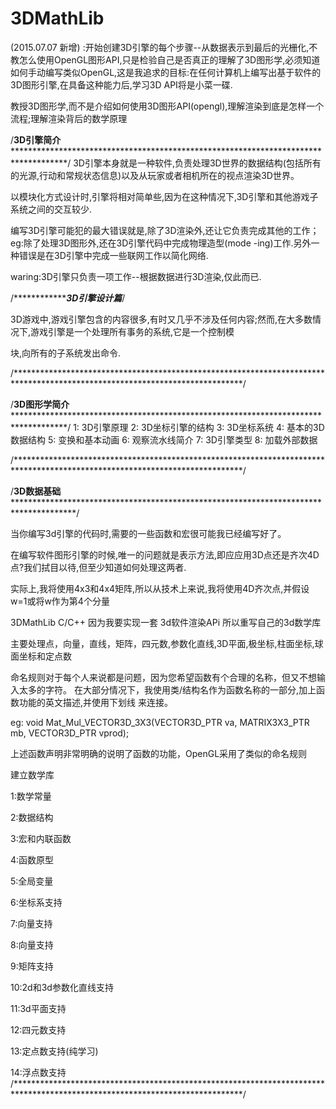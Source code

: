 # 3DMathLib


(2015.07.07 新增) :开始创建3D引擎的每个步骤--从数据表示到最后的光栅化,不教怎么使用OpenGL图形API,只是检验自己是否真正的理解了3D图形学,必须知道如何手动编写类似OpenGL,这是我追求的目标:在任何计算机上编写出基于软件的3D图形引擎,在具备这种能力后,学习3D API将是小菜一碟.

教授3D图形学,而不是介绍如何使用3D图形API(opengl),理解渲染到底是怎样一个流程;理解渲染背后的数学原理

/**************3D引擎简介**************************************************************************************************/
   3D引擎本身就是一种软件,负责处理3D世界的数据结构(包括所有的光源,行动和常规状态信息)以及从玩家或者相机所在的视点渲染3D世界。
 
   以模块化方式设计时,引擎将相对简单些,因为在这种情况下,3D引擎和其他游戏子系统之间的交互较少.
   
   编写3D引擎可能犯的最大错误就是,除了3D渲染外,还让它负责完成其他的工作；eg:除了处理3D图形外,还在3D引擎代码中完成物理造型(mode
   -ing)工作.另外一种错误是在3D引擎中完成一些联网工作以简化网络.
   
   waring:3D引擎只负责一项工作--根据数据进行3D渲染,仅此而已.
   
  /*******************3D引擎设计篇*******/
   
  3D游戏中,游戏引擎包含的内容很多,有时又几乎不涉及任何内容;然而,在大多数情况下,游戏引擎是一个处理所有事务的系统,它是一个控制模
  
  块,向所有的子系统发出命令.  




/****************************************************************************************************************************/


/**************3D图形学简介**************************************************************************************************/
1: 3D引擎原理
2: 3D坐标引擎的结构
3: 3D坐标系统
4: 基本的3D数据结构
5: 变换和基本动画
6: 观察流水线简介
7: 3D引擎类型
8: 加载外部数据

/****************************************************************************************************************************/




/**************3D数据基础****************************************************************************************************/

当你编写3d引擎的代码时,需要的一些函数和宏很可能我已经编写好了。

在编写软件图形引擎的时候,唯一的问题就是表示方法,即应应用3D点还是齐次4D点?我们拭目以待,但至少知道如何处理这两者.

实际上,我将使用4x3和4x4矩阵,所以从技术上来说,我将使用4D齐次点,并假设w=1或将w作为第4个分量



3DMathLib  C/C++ 因为我要实现一套  3d软件渲染APi 所以重写自己的3d数学库

主要处理点，向量，直线，矩阵，四元数,参数化直线,3D平面,极坐标,柱面坐标,球面坐标和定点数

命名规则对于每个人来说都是问题，因为您希望函数有个合理的名称，但又不想输入太多的字符。
在大部分情况下，我使用类/结构名作为函数名称的一部分,加上函数功能的英文描述,并使用下划线
来连接。

eg: void Mat_Mul_VECTOR3D_3X3(VECTOR3D_PTR va,
                              MATRIX3X3_PTR mb,
                              VECTOR3D_PTR vprod);

上述函数声明非常明确的说明了函数的功能，OpenGL采用了类似的命名规则

建立数学库

1:数学常量

2:数据结构

3:宏和内联函数

4:函数原型

5:全局变量

6:坐标系支持

7:向量支持

8:向量支持

9:矩阵支持

10:2d和3d参数化直线支持

11:3d平面支持

12:四元数支持

13:定点数支持(纯学习)

14:浮点数支持
/****************************************************************************************************************************/

